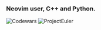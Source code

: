 ### Neovim user, C++ and Python.

![Codewars](https://www.codewars.com/users/communist_coder/badges/small)
![ProjectEuler](https://projecteuler.net/profile/communist_coder.png)

<!--
**IvanVZabrodin/IvanVZabrodin** is a ✨ _special_ ✨ repository because its `README.md` (this file) appears on your GitHub profile.

Here are some ideas to get you started:

- 🔭 I’m currently working on ...
- 🌱 I’m currently learning ...
- 👯 I’m looking to collaborate on ...
- 🤔 I’m looking for help with ...
- 💬 Ask me about ...
- 📫 How to reach me: ...
- 😄 Pronouns: ...
- ⚡ Fun fact: ...
-->
